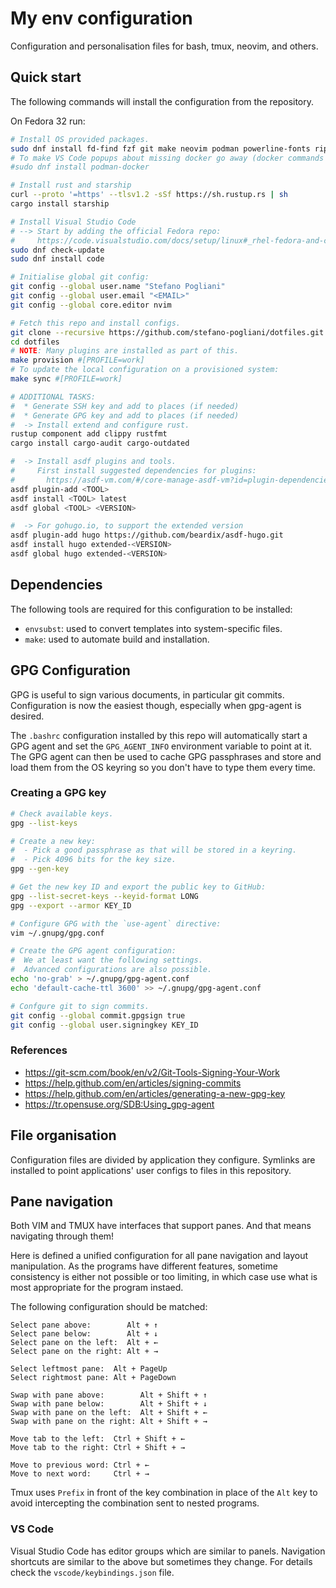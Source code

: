 # My env configuration
Configuration and personalisation files for bash, tmux, neovim, and others.


## Quick start
The following commands will install the configuration from the repository.

On Fedora 32 run:
```bash
# Install OS provided packages.
sudo dnf install fd-find fzf git make neovim podman powerline-fonts ripgrep tmux wl-clipboard
# To make VS Code popups about missing docker go away (docker commands still fail):
#sudo dnf install podman-docker

# Install rust and starship
curl --proto '=https' --tlsv1.2 -sSf https://sh.rustup.rs | sh
cargo install starship

# Install Visual Studio Code
# --> Start by adding the official Fedora repo:
#     https://code.visualstudio.com/docs/setup/linux#_rhel-fedora-and-centos-based-distributions
sudo dnf check-update
sudo dnf install code

# Initialise global git config:
git config --global user.name "Stefano Pogliani"
git config --global user.email "<EMAIL>"
git config --global core.editor nvim

# Fetch this repo and install configs.
git clone --recursive https://github.com/stefano-pogliani/dotfiles.git
cd dotfiles
# NOTE: Many plugins are installed as part of this.
make provision #[PROFILE=work]
# To update the local configuration on a provisioned system:
make sync #[PROFILE=work]

# ADDITIONAL TASKS:
#  * Generate SSH key and add to places (if needed)
#  * Generate GPG key and add to places (if needed)
#  -> Install extend and configure rust.
rustup component add clippy rustfmt
cargo install cargo-audit cargo-outdated

#  -> Install asdf plugins and tools.
#     First install suggested dependencies for plugins:
#       https://asdf-vm.com/#/core-manage-asdf-vm?id=plugin-dependencies
asdf plugin-add <TOOL>
asdf install <TOOL> latest
asdf global <TOOL> <VERSION>

#  -> For gohugo.io, to support the extended version
asdf plugin-add hugo https://github.com/beardix/asdf-hugo.git
asdf install hugo extended-<VERSION>
asdf global hugo extended-<VERSION>
```


## Dependencies
The following tools are required for this configuration to be installed:

  * `envsubst`: used to convert templates into system-specific files.
  * `make`: used to automate build and installation.


## GPG Configuration
GPG is useful to sign various documents, in particular git commits.
Configuration is now the easiest though, especially when gpg-agent is desired.

The `.bashrc` configuration installed by this repo will automatically start
a GPG agent and set the `GPG_AGENT_INFO` environment variable to point at it.
The GPG agent can then be used to cache GPG passphrases and store and load
them from the OS keyring so you don't have to type them every time.

### Creating a GPG key
```bash
# Check available keys.
gpg --list-keys

# Create a new key:
#  - Pick a good passphrase as that will be stored in a keyring.
#  - Pick 4096 bits for the key size.
gpg --gen-key

# Get the new key ID and export the public key to GitHub:
gpg --list-secret-keys --keyid-format LONG
gpg --export --armor KEY_ID

# Configure GPG with the `use-agent` directive:
vim ~/.gnupg/gpg.conf

# Create the GPG agent configuration:
#  We at least want the following settings.
#  Advanced configurations are also possible.
echo 'no-grab' > ~/.gnupg/gpg-agent.conf
echo 'default-cache-ttl 3600' >> ~/.gnupg/gpg-agent.conf

# Confgure git to sign commits.
git config --global commit.gpgsign true
git config --global user.signingkey KEY_ID
```

### References

  * https://git-scm.com/book/en/v2/Git-Tools-Signing-Your-Work
  * https://help.github.com/en/articles/signing-commits
  * https://help.github.com/en/articles/generating-a-new-gpg-key
  * https://tr.opensuse.org/SDB:Using_gpg-agent


## File organisation
Configuration files are divided by application they configure.
Symlinks are installed to point applications' user configs to files in this repository.


## Pane navigation
Both VIM and TMUX have interfaces that support panes.
And that means navigating through them!

Here is defined a unified configuration for all pane navigation
and layout manipulation.
As the programs have different features, sometime consistency is
either not possible or too limiting, in which case use what is
most appropriate for the program instaed.

The following configuration should be matched:
```text
Select pane above:        Alt + ↑
Select pane below:        Alt + ↓
Select pane on the left:  Alt + ←
Select pane on the right: Alt + →

Select leftmost pane:  Alt + PageUp
Select rightmost pane: Alt + PageDown

Swap with pane above:        Alt + Shift + ↑
Swap with pane below:        Alt + Shift + ↓
Swap with pane on the left:  Alt + Shift + ←
Swap with pane on the right: Alt + Shift + →

Move tab to the left:  Ctrl + Shift + ←
Move tab to the right: Ctrl + Shift + →

Move to previous word: Ctrl + ←
Move to next word:     Ctrl + →
```

Tmux uses `Prefix` in front of the key combination in place of the `Alt`
key to avoid intercepting the combination sent to nested programs.

### VS Code
Visual Studio Code has editor groups which are similar to panels.
Navigation shortcuts are similar to the above but sometimes they change.
For details check the `vscode/keybindings.json` file.
